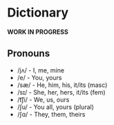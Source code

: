 # Dictionary
**WORK IN PROGRESS**

## Pronouns
* /jʌ/ - I, me, mine
* /e/ - You, yours
* /sæ/ - He, him, his, it/its (masc)
* /sɪ/ - She, her, hers, it/its (fem)
* /t͡ʃi/ - We, us, ours
* /ʃu/ - You all, yours (plural)
* /ʃɑ/ - They, them, theirs